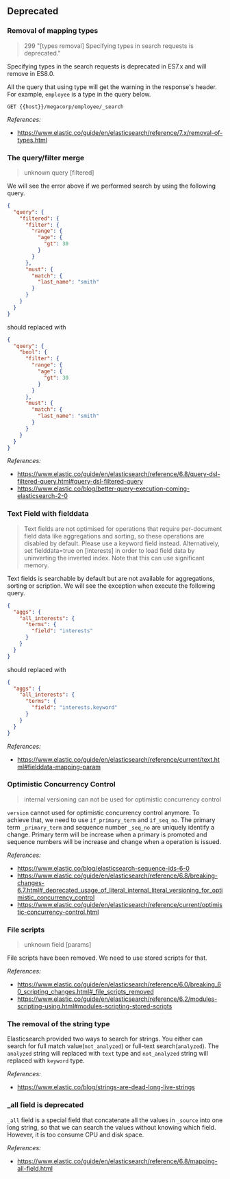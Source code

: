 ## Deprecated

### Removal of mapping types
> 299 "[types removal] Specifying types in search requests is deprecated."

Specifying types in the search requests is deprecated in ES7.x and will remove in ES8.0. 

All the query that using type will get the warning in the response's header. For example, `employee` is a type in the query below.
```
GET {{host}}/megacorp/employee/_search
```

*References:*

- https://www.elastic.co/guide/en/elasticsearch/reference/7.x/removal-of-types.html


### The query/filter merge

> unknown query [filtered]

We will see the error above if we performed search by using the following query.
``` json
{
  "query": {
    "filtered": {
      "filter": {
        "range": {
          "age": {
            "gt": 30
          }
        }
      },
      "must": {
        "match": {
          "last_name": "smith"
        }
      }
    }
  }
}
```
should replaced with

```json
{
  "query": {
    "bool": {
      "filter": {
        "range": {
          "age": {
            "gt": 30
          }
        }
      },
      "must": {
        "match": {
          "last_name": "smith"
        }
      }
    }
  }
}
```

*References:*

- https://www.elastic.co/guide/en/elasticsearch/reference/6.8/query-dsl-filtered-query.html#query-dsl-filtered-query
- https://www.elastic.co/blog/better-query-execution-coming-elasticsearch-2-0


### Text Field with fielddata

> Text fields are not optimised for operations that require per-document field data like aggregations and sorting, so these operations are disabled by default. Please use a keyword field instead. Alternatively, set fielddata=true on [interests] in order to load field data by uninverting the inverted index. Note that this can use significant memory.

Text fields is searchable by default but are not available for aggregations, sorting or scription. We will see the exception when execute the following query.
```json
{
  "aggs": {
    "all_interests": {
      "terms": {
        "field": "interests"
      }
    }
  }
}
```
should replaced with
```json
{
  "aggs": {
    "all_interests": {
      "terms": {
        "field": "interests.keyword"
      }
    }
  }
}
```

*References:*
- https://www.elastic.co/guide/en/elasticsearch/reference/current/text.html#fielddata-mapping-param

### Optimistic Concurrency Control
> internal versioning can not be used for optimistic concurrency control

`version` cannot used for optimistic concurrency control anymore. To achieve that, we need to use `if_primary_term` and `if_seq_no`. The primary term `_primary_term` and sequence number `_seq_no` are uniquely identify a change. Primary term will be increase when a primary is promoted and sequence numbers will be increase and change when a operation is issued.

*References:*
- https://www.elastic.co/blog/elasticsearch-sequence-ids-6-0
- https://www.elastic.co/guide/en/elasticsearch/reference/6.8/breaking-changes-6.7.html#_deprecated_usage_of_literal_internal_literal_versioning_for_optimistic_concurrency_control
- https://www.elastic.co/guide/en/elasticsearch/reference/current/optimistic-concurrency-control.html


### File scripts
> unknown field [params]

File scripts have been removed. We need to use stored scripts for that.

*References:*
- https://www.elastic.co/guide/en/elasticsearch/reference/6.0/breaking_60_scripting_changes.html#_file_scripts_removed
- https://www.elastic.co/guide/en/elasticsearch/reference/6.2/modules-scripting-using.html#modules-scripting-stored-scripts

### The removal of the string type

Elasticsearch provided two ways to search for strings. You either can search for full match value(`not_analyzed`) or full-text search(`analyzed`). The `analyzed` string will replaced with `text` type and `not_analyzed` string will replaced with `keyword` type.

*References:*
- https://www.elastic.co/blog/strings-are-dead-long-live-strings

### _all field is deprecated

`_all` field is a special field that concatenate all the values in `_source` into one long string, so that we can search the values without knowing which field. However, it is too consume CPU and disk space.

*References:*
- https://www.elastic.co/guide/en/elasticsearch/reference/6.8/mapping-all-field.html
